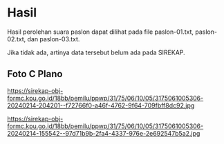 # Hasil

Hasil perolehan suara paslon dapat dilihat pada file paslon-01.txt, paslon-02.txt, dan paslon-03.txt.

Jika tidak ada, artinya data tersebut belum ada pada SIREKAP.

## Foto C Plano

https://sirekap-obj-formc.kpu.go.id/18bb/pemilu/ppwp/31/75/06/10/05/3175061005306-20240214-204201--f72766f0-a46f-4762-9f64-709fbff8dc92.jpg

https://sirekap-obj-formc.kpu.go.id/18bb/pemilu/ppwp/31/75/06/10/05/3175061005306-20240214-155542--97d71b9b-2fa4-4337-976e-2e692547b5a2.jpg
